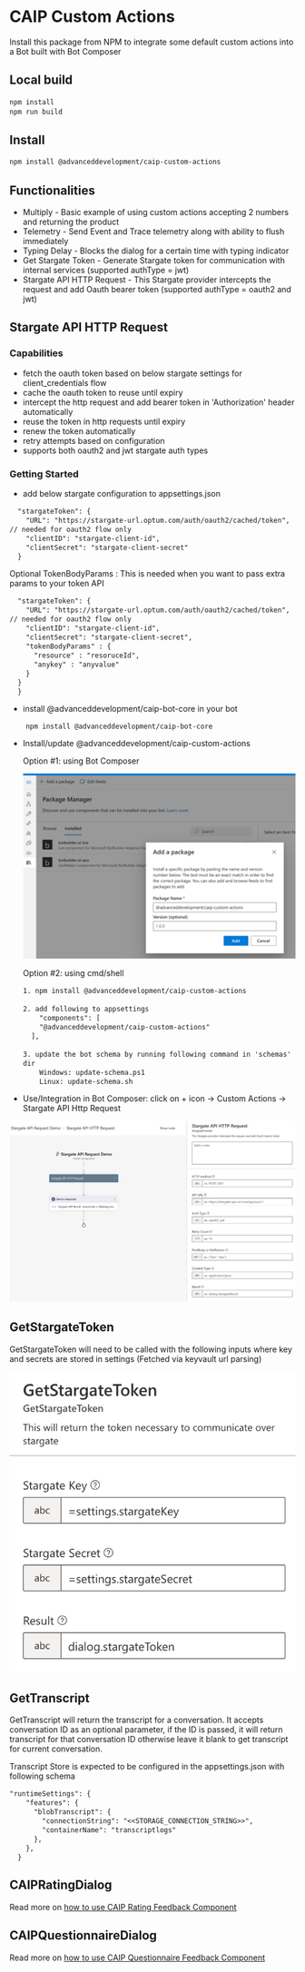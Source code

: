 # CAIP Custom Actions

Install this package from NPM to integrate some default custom actions into a Bot built with Bot Composer

## Local build

```bash
npm install
npm run build
```

## Install

```bash
npm install @advanceddevelopment/caip-custom-actions
```

## Functionalities

- Multiply - Basic example of using custom actions accepting 2 numbers and returning the product
- Telemetry - Send Event and Trace telemetry along with ability to flush immediately
- Typing Delay - Blocks the dialog for a certain time with typing indicator
- Get Stargate Token - Generate Stargate token for communication with internal services (supported authType = jwt)
- Stargate API HTTP Request - This Stargate provider intercepts the request and add Oauth bearer token (supported authType = oauth2 and jwt)

## Stargate API HTTP Request

### Capabilities

- fetch the oauth token based on below stargate settings for client_credentials flow
- cache the oauth token to reuse until expiry
- intercept the http request and add bearer token in 'Authorization' header automatically
- reuse the token in http requests until expiry
- renew the token automatically
- retry attempts based on configuration
- supports both oauth2 and jwt stargate auth types

### Getting Started

- add below stargate configuration to appsettings.json

```
  "stargateToken": {
    "URL": "https://stargate-url.optum.com/auth/oauth2/cached/token", // needed for oauth2 flow only
    "clientID": "stargate-client-id",
    "clientSecret": "stargate-client-secret"
  }
```

Optional TokenBodyParams : This is needed when you want to pass extra params to your token API
```
  "stargateToken": {
    "URL": "https://stargate-url.optum.com/auth/oauth2/cached/token", // needed for oauth2 flow only
    "clientID": "stargate-client-id",
    "clientSecret": "stargate-client-secret",
    "tokenBodyParams" : {
      "resource" : "resoruceId",
      "anykey" : "anyvalue"
    }
  }
  }
```

- install @advanceddevelopment/caip-bot-core in your bot

```
    npm install @advanceddevelopment/caip-bot-core
```

- Install/update @advanceddevelopment/caip-custom-actions

  Option #1: using Bot Composer

  ![Bot Composer - Add a Package](./docs/addPackage.png)

  Option #2: using cmd/shell

  ```
  1. npm install @advanceddevelopment/caip-custom-actions

  2. add following to appsettings
      "components": [
      "@advanceddevelopment/caip-custom-actions"
    ],

  3. update the bot schema by running following command in 'schemas' dir
      Windows: update-schema.ps1
      Linux: update-schema.sh
  ```

- Use/Integration in Bot Composer: click on + icon -> Custom Actions -> Stargate API Http Request

![Bot Composer - Call Stargate API](./docs/StargateApiHttpRequest.png)

## GetStargateToken

GetStargateToken will need to be called with the following inputs where key and secrets are stored in settings (Fetched via keyvault url parsing)

![Config](./docs/stargateConfig.png)

## GetTranscript

GetTranscript will return the transcript for a conversation. It accepts conversation ID as an optional parameter, if the ID is passed, it will return transcript for that conversation ID otherwise leave it blank to get transcript for current conversation. 

Transcript Store is expected to be configured in the appsettings.json with following schema

```
"runtimeSettings": {
    "features": {
      "blobTranscript": {
        "connectionString": "<<STORAGE_CONNECTION_STRING>>",
        "containerName": "transcriptlogs"
      },
    },
  }
```

## CAIPRatingDialog
Read more on [how to use CAIP Rating Feedback Component](./docs/caip-rating-feedback-comp.md)


## CAIPQuestionnaireDialog
Read more on [how to use CAIP Questionnaire Feedback Component](./docs/caip-questionnaire-feedback-comp.md)
